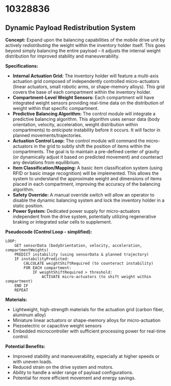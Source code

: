 # 10328836

## Dynamic Payload Redistribution System

**Concept:** Expand upon the balancing capabilities of the mobile drive unit by actively *redistributing* the weight within the inventory holder itself. This goes beyond simply balancing the entire payload – it adjusts the internal weight distribution for improved stability and maneuverability.

**Specifications:**

*   **Internal Actuation Grid:** The inventory holder will feature a multi-axis actuation grid composed of independently controlled micro-actuators (linear actuators, small robotic arms, or shape-memory alloys). This grid covers the base of each compartment within the inventory holder.
*   **Compartment-Level Weight Sensors:** Each compartment will have integrated weight sensors providing real-time data on the distribution of weight within that specific compartment.
*   **Predictive Balancing Algorithm:** The control module will integrate a predictive balancing algorithm. This algorithm uses sensor data (body orientation, velocity, acceleration, weight distribution within compartments) to *anticipate* instability before it occurs. It will factor in planned movements/trajectories.
*   **Actuation Control Loop:** The control module will command the micro-actuators in the grid to subtly shift the position of items within the compartments. The goal is to maintain a pre-defined center of gravity (or dynamically adjust it based on predicted movement) and counteract any deviations from equilibrium.
*   **Item Classification/Mapping:** A basic item classification system (using RFID or basic image recognition) will be implemented. This allows the system to understand the approximate weight and dimensions of items placed in each compartment, improving the accuracy of the balancing algorithm.
*   **Safety Override:** A manual override switch will allow an operator to disable the dynamic balancing system and lock the inventory holder in a static position.
*   **Power System:** Dedicated power supply for micro-actuators independent from the drive system, potentially utilizing regenerative braking or integrated solar cells to supplement.

**Pseudocode (Control Loop - simplified):**

```
LOOP:
    GET sensorData (bodyOrientation, velocity, acceleration, compartmentWeights)
    PREDICT instability (using sensorData & planned trajectory)
    IF instabilityPredicted:
        CALCULATE weightShiftRequired (to counteract instability)
        FOR EACH compartment:
            IF weightShiftRequired > threshold:
                ACTIVATE micro-actuators (to shift weight within compartment)
    END IF
    REPEAT
```

**Materials:**

*   Lightweight, high-strength materials for the actuation grid (carbon fiber, aluminum alloy)
*   Miniature linear actuators or shape-memory alloys for micro-actuation
*   Piezoelectric or capacitive weight sensors
*   Embedded microcontroller with sufficient processing power for real-time control.

**Potential Benefits:**

*   Improved stability and maneuverability, especially at higher speeds or with uneven loads.
*   Reduced strain on the drive system and motors.
*   Ability to handle a wider range of payload configurations.
*   Potential for more efficient movement and energy savings.